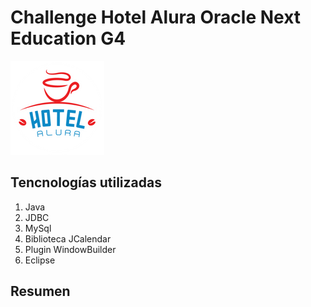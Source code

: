 # Challenge Hotel Alura Oracle Next Education G4
![](imgRepositorio/aH-150px.png)

## Tencnologías utilizadas

1. Java
2. JDBC
3. MySql
4. Biblioteca JCalendar
5. Plugin WindowBuilder
6. Eclipse

## Resumen
